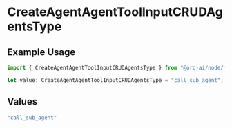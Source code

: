 # CreateAgentAgentToolInputCRUDAgentsType

## Example Usage

```typescript
import { CreateAgentAgentToolInputCRUDAgentsType } from "@orq-ai/node/models/operations";

let value: CreateAgentAgentToolInputCRUDAgentsType = "call_sub_agent";
```

## Values

```typescript
"call_sub_agent"
```